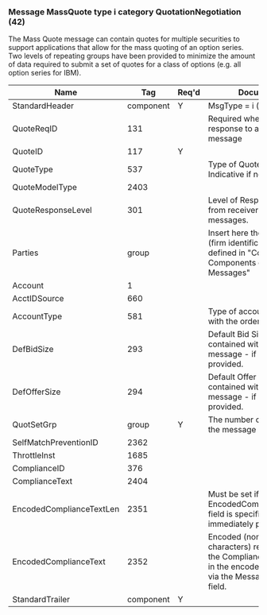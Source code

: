 ### Message MassQuote type i category QuotationNegotiation (42)

The Mass Quote message can contain quotes for multiple securities to support applications that allow for the mass quoting of an option series. Two levels of repeating groups have been provided to minimize the amount of data required to submit a set of quotes for a class of options (e.g. all option series for IBM).

| Name                     | Tag       | Req'd | Documentation                                                                                                                               |
|--------------------------|-----------|----------|-------------------------------------------------------------------------------------------------------------------------------|
| StandardHeader           | component |   Y   | MsgType = i (lowercase)                                                                                                                             |
| QuoteReqID               | 131       |       | Required when quote is in response to a Quote Request message                                                                                       |
| QuoteID                  | 117       |   Y   |                                                                                                                                |
| QuoteType                | 537       |       | Type of Quote/P/Default is Indicative if not specified                                                                                              |
| QuoteModelType           | 2403      |       |                                                                                                                                |
| QuoteResponseLevel       | 301       |       | Level of Response requested from receiver of quote messages.                                                                                        |
| Parties                  | group     |       | Insert here the set of "Parties" (firm identification) fields defined in "Common Components of Application Messages"                                |
| Account                  | 1         |       |                                                                                                                                |
| AcctIDSource             | 660       |       |                                                                                                                                |
| AccountType              | 581       |       | Type of account associated with the order (Origin)                                                                                                  |
| DefBidSize               | 293       |       | Default Bid Size for quote contained within this quote message - if not explicitly provided.                                                        |
| DefOfferSize             | 294       |       | Default Offer Size for quotes contained within this quote message - if not explicitly provided.                                                     |
| QuotSetGrp               | group     |   Y   | The number of sets of quotes in the message                                                                                                         |
| SelfMatchPreventionID    | 2362      |       |                                                                                                                                |
| ThrottleInst             | 1685      |       |                                                                                                                                |
| ComplianceID             | 376       |       |                                                                                                                                |
| ComplianceText           | 2404      |       |                                                                                                                                |
| EncodedComplianceTextLen | 2351      |       | Must be set if EncodedComplianceText(2352) field is specified and must immediately precede it.                                                      |
| EncodedComplianceText    | 2352      |       | Encoded (non-ASCII characters) representation of the ComplianceText(2404) field in the encoded format specified via the MessageEncoding(347) field. |
| StandardTrailer          | component |   Y   |                                                                                                                                |

